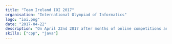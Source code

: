 ```yaml
---
title: "Team Ireland IOI 2017"
organisation: "International Olympiad of Informatics"
logo: "ioi.png"
date: "2017-04-22"
description: "On April 22nd 2017 after months of online competitions and 3 days of onsite competitions at DCU I was among the top 4 selected to represent Ireland in Iran for the 29th International Olympiad in Informatics http://ioi2017.org/"
skills: ["cpp", "java"]
---
```

